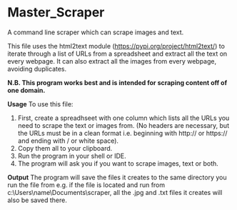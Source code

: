 # Master_Scraper
A command line scraper which can scrape images and text.

This file uses the html2text module (https://pypi.org/project/html2text/) to iterate through a list of URLs from a spreadsheet and extract all the text on every webpage.
It can also extract all the images from every webpage, avoiding duplicates. 

**N.B. This program works best and is intended for scraping content off of one domain.**

**Usage**
To use this file:

1. First, create a spreadhseet with one column which lists all the URLs you need to scrape the text or images from. (No headers are necessary, but the URLs must be in a clean format i.e. beginning with http:// or https:// and ending with / or white space).
2. Copy them all to your clipboard.
3. Run the program in your shell or IDE.
4. The program will ask you if you want to scrape images, text or both.

**Output**
The program will save the files it creates to the same directory you run the file from e.g. if the file is located and run from c:\Users\name\Documents\scraper, all the .jpg and .txt files it creates will also be saved there.
